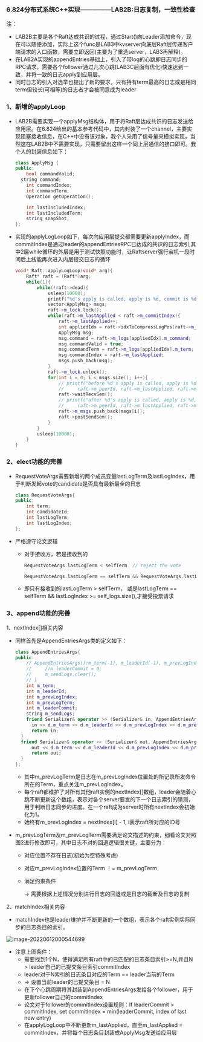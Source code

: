 ### 6.824分布式系统C++实现—————LAB2B:日志复制，一致性检查

注：

- LAB2B主要是各个Raft达成共识的过程，通过Start()向Leader添加命令，现在可以随便添加，实际上这个func是LAB3中kvserver向底层Raft层传递客户端请求的入口函数，需要立即返回(主要为了重选server，LAB3再解释)。
- 在LAB2A实现的appendEntries基础上，引入了带log的心跳即日志同步的RPC请求，需要各个follower通过几次心跳(LAB3C后面有优化)快速达到一致，并将一致的日志apply到应用层。
- 同时日志的引入对选举也提出了新的要求，只有持有term最高的日志或是相同term但较长(可相等)的日志者才会被同意成为leader

### 

### 1、新增的applyLoop

- LAB2B需要实现一个applyMsg结构体，用于将Raft层达成共识的日志发送给应用层。在6.824给出的基本参考代码中，其内封装了一个channel，主要实现阻塞接收信息，在C++中没有该对象，我个人采用了信号量来模拟实现，当然这在LAB2B中不需要实现，只需要留出这样一个同上层通信的接口即可。我个人的封装信息如下：

  ```c++
  class ApplyMsg {
  public:
      bool commandValid;
  	string command;
      int commandIndex;
      int commandTerm;
      Operation getOperation();
  
      int lastIncludedIndex;
      int lastIncludedTerm;
      string snapShot;
  };
  ```



- 实现的applyLogLoop如下，每次向应用层提交都需要更新applyIndex，而commitIndex是通过leader的appendEntriesRPC已达成的共识的日志索引,其中2层while循环的外层是用于测试快照功能时，让Raftserver强行宕机一段时间后上线能再次进入内层提交日志的循环

  ```c++
  void* Raft::applyLogLoop(void* arg){
      Raft* raft = (Raft*)arg;
      while(1){
          while(!raft->dead){
              usleep(10000);
              printf("%d's apply is called, apply is %d, commit is %d\n", raft->m_peerId, raft->m_lastApplied, raft->m_commitIndex);
              vector<ApplyMsg> msgs;
              raft->m_lock.lock();
              while(raft->m_lastApplied < raft->m_commitIndex){
                  raft->m_lastApplied++;
                  int appliedIdx = raft->idxToCompressLogPos(raft->m_lastApplied);
                  ApplyMsg msg;
                  msg.command = raft->m_logs[appliedIdx].m_command;
                  msg.commandValid = true;
                  msg.commandTerm = raft->m_logs[appliedIdx].m_term;
                  msg.commandIndex = raft->m_lastApplied;
                  msgs.push_back(msg);
              }
              raft->m_lock.unlock();
              for(int i = 0; i < msgs.size(); i++){
                  // printf("before %d's apply is called, apply is %d, commit is %d\n", 
                  //     raft->m_peerId, raft->m_lastApplied, raft->m_commitIndex);
                  raft->waitRecvSem();
                  // printf("after %d's apply is called, apply is %d, commit is %d\n", 
                  //     raft->m_peerId, raft->m_lastApplied, raft->m_commitIndex);
                  raft->m_msgs.push_back(msgs[i]);
                  raft->postSendSem();
              }
          }
          usleep(10000);
      }
  }
  ```

  

### 2、elect功能的完善

- RequestVoteArgs需要新增的两个成员变量lastLogTerm及lastLogIndex，用于判断发起vote的candidate是否具有最新最全的日志

  ```c++
  class RequestVoteArgs{
  public:
      int term;
      int candidateId;
      int lastLogTerm;
      int lastLogIndex;
  };
  ```



- 严格遵守论文逻辑

  - 对于接收方，若是接收到的

    ```c++
    RequestVoteArgs.lastLogTerm < selfTerm  // reject the vote
    
    RequestVoteArgs.lastLogTerm == selfTerm && RequestVoteArgs.lastLogIndex < self_logs.size()  // reject the vote
    ```

    

  - 即只有接收到的lastLogTerm > selfTerm， 或是lastLogTerm == selfTerm &&  lastLogIndex >= self_logs.size(),才接受投票请求



### 3、append功能的完善

1、nextIndex[]相关内容

- 同样首先是AppendEntriesArgs类的定义如下：

  ```c++
  class AppendEntriesArgs{
  public:
      // AppendEntriesArgs():m_term(-1), m_leaderId(-1), m_prevLogIndex(-1), m_prevLogTerm(-1){
      //     //m_leaderCommit = 0;
      //     m_sendLogs.clear();
      // }
      int m_term;
      int m_leaderId;
      int m_prevLogIndex;
      int m_prevLogTerm;
      int m_leaderCommit;
      string m_sendLogs;
      friend Serializer& operator >> (Serializer& in, AppendEntriesArgs& d) {
  		in >> d.m_term >> d.m_leaderId >> d.m_prevLogIndex >> d.m_prevLogTerm >> d.m_leaderCommit >> d.m_sendLogs;
  		return in;
  	}
  	friend Serializer& operator << (Serializer& out, AppendEntriesArgs d) {
  		out << d.m_term << d.m_leaderId << d.m_prevLogIndex << d.m_prevLogTerm << d.m_leaderCommit << d.m_sendLogs;
  		return out;
  	}
  };
  ```

  - 其中m_prevLogTerm是日志在m_prevLogIndex位置处的所记录所发命令所在的Term，重点关注m_prevLogIndex。
  - 每个raft都维护了对所有其他raft实例的nextIndex[]数组，leader会随着心跳不断更新这个数组，表示对各个server要发的下一个日志索引的猜测，用于判断日志同步的进度。在一个raft成为server时所有nextIndex会初始化为1。
  - 始终有m_prevLogIndex = nextIndex[i] - 1, i表示raft所对应的ID号

- m_prevLogTerm及m_prevLogTerm需要满足论文描述的约束，细看论文对照图2进行修改即可，其中日志不对的回退逻辑很关键，主要分为：

  - 对应位置不存在日志(初始为空特殊考虑)
  - 对应m_prevLogIndex位置的Term ！= m_prevLogTerm
  - 满足约束条件

     -> 需要根据上述情况分别进行日志的回退或是日志的截断及日志的复制

  

2、matchIndex相关内容

- matchIndex也是leader维护并不断更新的一个数组，表示各个raft实例实际同步的日志条目的索引。

![image-20220612000544699](C:\Users\mcw\AppData\Roaming\Typora\typora-user-images\image-20220612000544699.png)

- 注意上图条件：
  - 需要找到1个N，使得满足所有raft中的已匹配的日志条目索引>=N,并且N > leader自己的已提交条目索引commitIndex
  - leader对于N索引的日志条目对应的Term == leader当前的Term
  - -> 设置当前leader的已提交条目 = N
  - 在下个心跳周期将其封装到AppendEntriesArgs发给各个follower，用于更新follower自己的commitIndex
  - 论文对于follower的commitIndex设置规则：If leaderCommit > commitIndex, set commitIndex = min(leaderCommit, index of last new entry)
  - 在applyLogLoop中不断更新m_lastApplied，直至m_lastApplied = commitIndex，并将每个日志条目封装成ApplyMsg发送给应用层